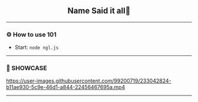 <div align="center">
  <kbd>
  <a href="https://github.com/l0stdiary/ngl">
  </a>
  </kbd>
  <h2 align="center">Name Said it all🤷</h2>

  
</div>

---------------------------------------

### ⚙️ How to use 101
* Start: `node ngl.js`

---------------------------------------

### 🎥 SHOWCASE




https://user-images.githubusercontent.com/99200719/233042824-b11ae930-5c9e-46d1-a844-22456467695a.mp4


---------------------------------------
